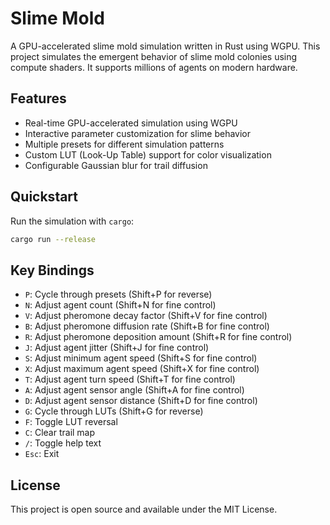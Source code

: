 # Slime Mold

A GPU-accelerated slime mold simulation written in Rust using WGPU. This project simulates the emergent behavior of slime mold colonies using compute shaders. It supports millions of agents on modern hardware.

## Features

- Real-time GPU-accelerated simulation using WGPU
- Interactive parameter customization for slime behavior
- Multiple presets for different simulation patterns
- Custom LUT (Look-Up Table) support for color visualization
- Configurable Gaussian blur for trail diffusion

## Quickstart

Run the simulation with `cargo`:

```sh
cargo run --release
```

## Key Bindings

- `P`: Cycle through presets (Shift+P for reverse)
- `N`: Adjust agent count (Shift+N for fine control)
- `V`: Adjust pheromone decay factor (Shift+V for fine control)
- `B`: Adjust pheromone diffusion rate (Shift+B for fine control)
- `R`: Adjust pheromone deposition amount (Shift+R for fine control)
- `J`: Adjust agent jitter (Shift+J for fine control)
- `S`: Adjust minimum agent speed (Shift+S for fine control)
- `X`: Adjust maximum agent speed (Shift+X for fine control)
- `T`: Adjust agent turn speed (Shift+T for fine control)
- `A`: Adjust agent sensor angle (Shift+A for fine control)
- `D`: Adjust agent sensor distance (Shift+D for fine control)
- `G`: Cycle through LUTs (Shift+G for reverse)
- `F`: Toggle LUT reversal
- `C`: Clear trail map
- `/`: Toggle help text
- `Esc`: Exit

## License

This project is open source and available under the MIT License.
